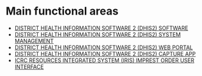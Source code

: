 # Main functional areas

* [DISTRICT HEALTH INFORMATION SOFTWARE 2 (DHIS2) SOFTWARE ](main-interface.md#id-3-district-health-information-software-2-dhis2-software)
* [DISTRICT HEALTH INFORMATION SOFTWARE 2 (DHIS2) SYSTEM MANAGEMENT](main-interface.md#id-4-district-health-information-software-2-dhis2-system-management)
* [DISTRICT HEALTH INFORMATION SOFTWARE 2 (DHIS2) WEB PORTAL ](main-interface.md#id-5-district-health-information-software-2-dhis2-web-portal)
* [DISTRICT HEALTH INFORMATION SOFTWARE 2 (DHIS2) CAPTURE APP ](main-interface.md#id-6-district-health-information-software-2-dhis2-capture-app)&#x20;
* [ICRC RESOURCES INTEGRATED SYSTEM (IRIS) IMPREST ORDER USER INTERFACE](main-interface.md#id-7-icrc-resources-integrated-system-iris-imprest-order-user-interface)
